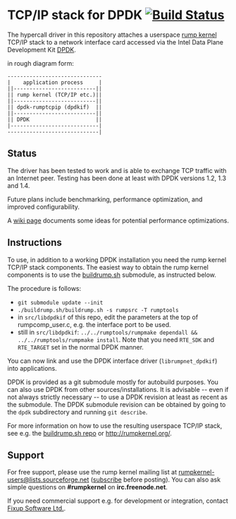 TCP/IP stack for DPDK [![Build Status](https://travis-ci.org/rumpkernel/dpdk-rumptcpip.png?branch=master)](https://travis-ci.org/rumpkernel/dpdk-rumptcpip)
=====================

The hypercall driver in this repository attaches a userspace
[rump kernel](http://rumpkernel.org/) TCP/IP
stack to a network interface card accessed via the Intel Data Plane
Development Kit [DPDK](http://dpdk.org/).

in rough diagram form:

	------------------------------
	|    application process     |
	||--------------------------||
	|| rump kernel (TCP/IP etc.)||
	||--------------------------||
	|| dpdk-rumptcpip (dpdkif)  ||
	||--------------------------||
	|| DPDK                     ||
	|----------------------------|
	-----------------------------|


Status
------

The driver has been tested to work and is able to exchange TCP traffic
with an Internet peer.  Testing has been done at least with DPDK versions
1.2, 1.3 and 1.4.

Future plans include benchmarking, performance optimization, and
improved configurability.

A [wiki page](https://github.com/rumpkernel/dpdk-rumptcpip/wiki/Optimizing-performance) documents some ideas for potential performance optimizations.


Instructions
------------

To use, in addition to a working DPDK installation you need the rump
kernel TCP/IP stack components.  The easiest way to obtain the rump
kernel components is to use the
[buildrump.sh](https://github.com/rumpkernel/buildrump.sh) submodule,
as instructed below.

The procedure is follows:

* `git submodule update --init`
* `./buildrump.sh/buildrump.sh -s rumpsrc -T rumptools`
* in `src/libdpdkif` of this repo, edit the parameters at the top of
  rumpcomp_user.c, e.g. the interface port to be used.
* still in `src/libdpdkif`: `../../rumptools/rumpmake dependall &&
  ../../rumptools/rumpmake install`.  Note that you need `RTE_SDK`
  and `RTE_TARGET` set in the normal DPDK manner.

You can now link and use the DPDK interface driver (`librumpnet_dpdkif`)
into applications.

DPDK is provided as a git submodule mostly for autobuild purposes.
You can also use DPDK from other sources/installations.  It is advisable
-- even if not always strictly necessary -- to use a DPDK revision at
least as recent as the submodule.  The DPDK submodule revision can be
obtained by going to the `dpdk` subdirectory and running `git describe`.

For more information on how to use the resulting userspace TCP/IP stack,
see e.g. the [buildrump.sh repo](https://github.com/rumpkernel/buildrump.sh)
or http://rumpkernel.org/.


Support
-------

For free support, please use the rump kernel
mailing list at rumpkernel-users@lists.sourceforge.net
([subscribe](https://lists.sourceforge.net/lists/listinfo/rumpkernel-users)
before posting).  You can also ask simple questions on __#rumpkernel__
on __irc.freenode.net__.

If you need commercial support e.g. for development or integration, contact
[Fixup Software Ltd.](http://www.fixup.fi/).
